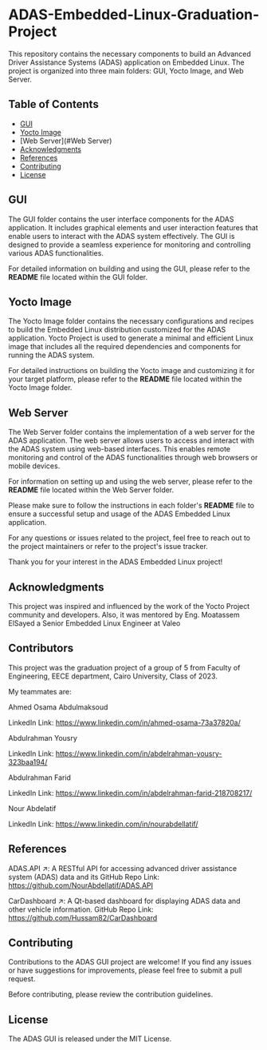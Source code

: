 # ADAS-Embedded-Linux-Graduation-Project

This repository contains the necessary components to build an Advanced Driver Assistance Systems (ADAS) application on Embedded Linux. The project is organized into three main folders: GUI, Yocto Image, and Web Server.

## Table of Contents
- [GUI](#GUI)
- [Yocto Image](#Yocto-Image)
- [Web Server](#Web Server)
- [Acknowledgments](#Acknowledgments)
- [References](#References)
- [Contributing](#contributing)
- [License](#license)

## GUI

The GUI folder contains the user interface components for the ADAS application. It includes graphical elements and user interaction features that enable users to interact with the ADAS system effectively. The GUI is designed to provide a seamless experience for monitoring and controlling various ADAS functionalities.

For detailed information on building and using the GUI, please refer to the **README** file located within the GUI folder.

## Yocto Image

The Yocto Image folder contains the necessary configurations and recipes to build the Embedded Linux distribution customized for the ADAS application. Yocto Project is used to generate a minimal and efficient Linux image that includes all the required dependencies and components for running the ADAS system.

For detailed instructions on building the Yocto image and customizing it for your target platform, please refer to the **README** file located within the Yocto Image folder.

## Web Server

The Web Server folder contains the implementation of a web server for the ADAS application. The web server allows users to access and interact with the ADAS system using web-based interfaces. This enables remote monitoring and control of the ADAS functionalities through web browsers or mobile devices.

For information on setting up and using the web server, please refer to the **README** file located within the Web Server folder.

Please make sure to follow the instructions in each folder's **README** file to ensure a successful setup and usage of the ADAS Embedded Linux application.

For any questions or issues related to the project, feel free to reach out to the project maintainers or refer to the project's issue tracker.

Thank you for your interest in the ADAS Embedded Linux project!

## Acknowledgments
This project was inspired and influenced by the work of the Yocto Project community and developers.
Also, it was mentored by Eng. Moatassem ElSayed a Senior Embedded Linux Engineer at Valeo

## Contributors
This project was the graduation project of a group of 5 from Faculty of Engineering, EECE department, Cairo University, Class of 2023.

My teammates are:

Ahmed Osama Abdulmaksoud

LinkedIn Link: https://www.linkedin.com/in/ahmed-osama-73a37820a/

Abdulrahman Yousry

LinkedIn Link: https://www.linkedin.com/in/abdelrahman-yousry-323baa194/

Abdulrahman Farid

LinkedIn Link: https://www.linkedin.com/in/abdelrahman-farid-218708217/

Nour Abdelatif

LinkedIn Link: https://www.linkedin.com/in/nourabdellatif/

## References
ADAS.API ↗: A RESTful API for accessing advanced driver assistance system (ADAS) data and its GitHub Repo Link: https://github.com/NourAbdellatif/ADAS.API

CarDashboard ↗: A Qt-based dashboard for displaying ADAS data and other vehicle information.
GitHub Repo Link: https://github.com/Hussam82/CarDashboard

## Contributing
Contributions to the ADAS GUI project are welcome! If you find any issues or have suggestions for improvements, please feel free to submit a pull request.

Before contributing, please review the contribution guidelines.

## License
The ADAS GUI is released under the MIT License.
